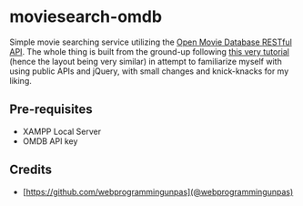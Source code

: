 # moviesearch-omdb
 
Simple movie searching service utilizing the [Open Movie Database RESTful API](https://omdbapi.com/). The whole thing is built from the ground-up following [this very tutorial](https://www.youtube.com/watch?v=TvOFqREy7A8) (hence the layout being very similar) in attempt to familiarize myself with using public APIs and jQuery, with small changes and knick-knacks for my liking.

## Pre-requisites
- XAMPP Local Server
- OMDB API key

## Credits
- [https://github.com/webprogrammingunpas](@webprogrammingunpas)

